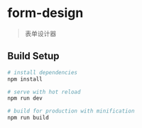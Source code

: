 # form-design

> 表单设计器

## Build Setup

``` bash
# install dependencies
npm install

# serve with hot reload
npm run dev

# build for production with minification
npm run build
```